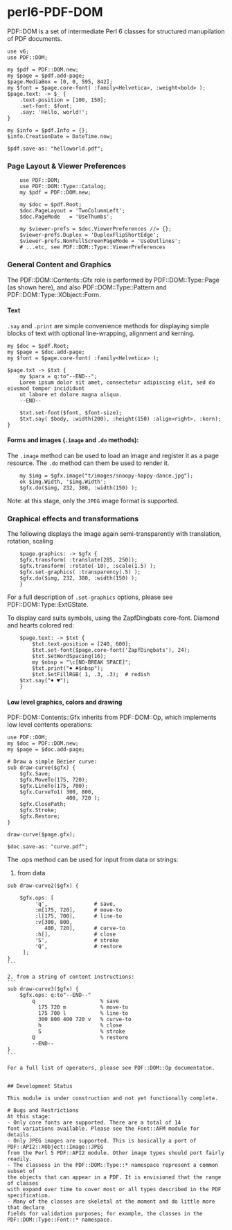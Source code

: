 # perl6-PDF-DOM

PDF::DOM is a set of intermediate Perl 6 classes for structured manupilation of PDF documents.

```
use v6;
use PDF::DOM;

my $pdf = PDF::DOM.new;
my $page = $pdf.add-page;
$page.MediaBox = [0, 0, 595, 842];
my $font = $page.core-font( :family<Helvetica>, :weight<bold> );
$page.text: -> $_ {
    .text-position = [100, 150];
    .set-font: $font;
    .say: 'Hello, world!';
}

my $info = $pdf.Info = {};
$info.CreationDate = DateTime.now;

$pdf.save-as: "helloworld.pdf";
```

### Page Layout & Viewer Preferences
```
    use PDF::DOM;
    use PDF::DOM::Type::Catalog;
    my $pdf = PDF::DOM.new;

    my $doc = $pdf.Root;
    $doc.PageLayout = 'TwoColumnLeft';
    $doc.PageMode   = 'UseThumbs';

    my $viewer-prefs = $doc.ViewerPreferences //= {};
    $viewer-prefs.Duplex = 'DuplexFlipShortEdge';
    $viewer-prefs.NonFullScreenPageMode = 'UseOutlines';
    # ...etc, see PDF::DOM::Type::ViewerPreferences
```

### General Content and Graphics

The PDF::DOM::Contents::Gfx role is performed by PDF::DOM::Type::Page (as shown here), and also PDF::DOM::Type::Pattern and PDF::DOM::Type::XObject::Form.

#### Text

`.say` and `.print` are simple convenience methods for displaying simple blocks of text with optional line-wrapping, alignment and kerning.

```
my $doc = $pdf.Root;
my $page = $doc.add-page;
my $font = $page.core-font( :family<Helvetica> );

$page.txt -> $txt {
    my $para = q:to"--END--";
    Lorem ipsum dolor sit amet, consectetur adipiscing elit, sed do eiusmod tempor incididunt
    ut labore et dolore magna aliqua.
    --END--
            
    $txt.set-font($font, $font-size);
    $txt.say( $body, :width(200), :height(150) :align<right>, :kern);
}
```

#### Forms and images (`.image` and  `.do` methods):

The `.image` method can be used to load an image and register it as a page resource.
The `.do` method can them be used to render it.

```
	my $img = $gfx.image("t/images/snoopy-happy-dance.jpg");
	ok $img.Width, '$img.Width';
	$gfx.do($img, 232, 380, :width(150) );
```

Note: at this stage, only the `JPEG` image format is supported.

### Graphical effects and transformations

The following displays the image again semi-transparently with translation, rotation, scaling

```
    $page.graphics: -> $gfx {
	$gfx.transform( :translate[285, 250]);
	$gfx.transform( :rotate(-10), :scale(1.5) );
	$gfx.set-graphics( :transparency(.5) );
	$gfx.do($img, 232, 380, :width(150) );
    }
```

For a full description of `.set-graphics` options, please see PDF::DOM::Type::ExtGState.

To display card suits symbols, using the ZapfDingbats core-font. Diamond and hearts colored red:

```
    $page.text: -> $txt {
        $txt.text-position = [240, 600];
        $txt.set-font($page.core-font('ZapfDingbats'), 24);
        $txt.SetWordSpacing(16);
        my $nbsp = "\c[NO-BREAK SPACE]";
        $txt.print("♠ ♣$nbsp");
        $txt.SetFillRGB( 1, .3, .3);  # redish
	$txt.say("♦ ♥");
    }
```

#### Low level graphics, colors and drawing

PDF::DOM::Contents::Gfx inherits from PDF::DOM::Op, which implements low level contents operations:

```
use PDF::DOM;
my $doc = PDF::DOM.new;
my $page = $doc.add-page;

# Draw a simple Bézier curve:
sub draw-curve($gfx) {
    $gfx.Save;
    $gfx.MoveTo(175, 720);
    $gfx.LineTo(175, 700);
    $gfx.CurveTo1( 300, 800, 
                   400, 720 );
    $gfx.ClosePath;
    $gfx.Stroke;
    $gfx.Restore;
}

draw-curve($page.gfx);

$doc.save-as: "curve.pdf";
```
The .ops method can be used for input from data or strings:

1. from data
````
sub draw-curve2($gfx) {

    $gfx.ops: [
         'q',               # save,
         :m[175, 720],      # move-to
         :l[175, 700],      # line-to 
         :v[300, 800,
            400, 720],      # curve-to
         :h[],              # close
         'S',               # stroke
         'Q',               # restore
     ];
}
```

2. from a string of content instructions:
```
sub draw-curve3($gfx) {
    $gfx.ops: q:to"--END--"
        q                     % save
          175 720 m           % move-to
          175 700 l           % line-to
          300 800 400 720 v   % curve-to
          h                   % close
          S                   % stroke
        Q                     % restore
        --END--
}
```

For a full list of operators, please see PDF::DOM::Op documentaton.


## Development Status

This module is under construction and not yet functionally complete.

# Bugs and Restrictions
At this stage:
- Only core fonts are supported. There are a total of 14
font variations available. Please see the Font::AFM module for details.
- Only JPEG images are supported. This is basically a port of PDF::API2::XObject::Image::JPEG
from the Perl 5 PDF::API2 module. Other image types should port fairly readily.
- The classess in the PDF::DOM::Type::* namespace represent a common subset of
the objects that can appear in a PDF. It is envisioned that the range of classes
with expand over time to cover most or all types described in the PDF specification.
- Many of the classes are skeletal at the moment and do little more that declare
fields for validation purposes; for example, the classes in the PDF::DOM::Type::Font::* namespace.
